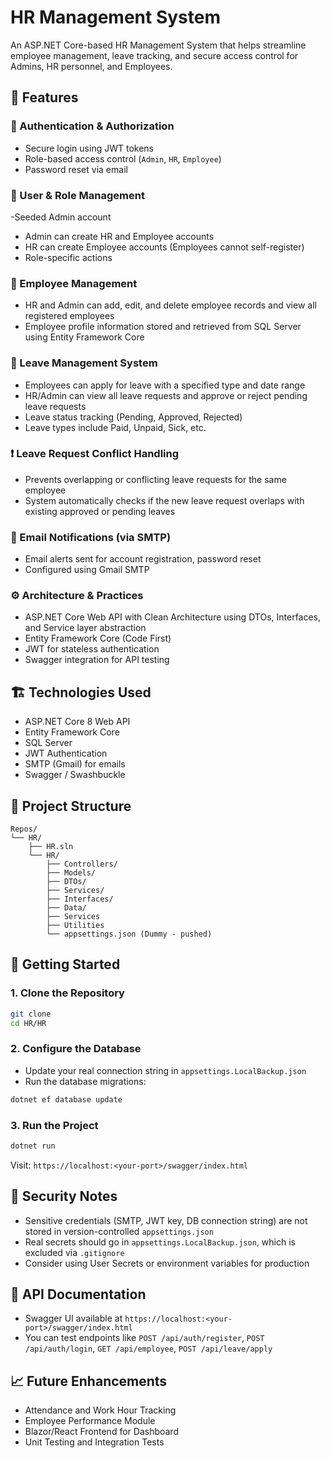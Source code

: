 # HR Management System

An ASP.NET Core-based HR Management System that helps streamline employee management, leave tracking, and secure access control for Admins, HR personnel, and Employees.

## 📌 Features

### 🔐 Authentication & Authorization
- Secure login using JWT tokens
- Role-based access control (`Admin`, `HR`, `Employee`)
- Password reset via email

### 👥 User & Role Management
-Seeded Admin account
- Admin can create HR and Employee accounts
- HR can create Employee accounts (Employees cannot self-register)
- Role-specific  actions

### 📝 Employee Management
- HR and Admin can add, edit, and delete employee records and view all registered employees
- Employee profile information stored and retrieved from SQL Server using Entity Framework Core

### 📆 Leave Management System
- Employees can apply for leave with a specified type and date range
- HR/Admin can view all leave requests and approve or reject pending leave requests
- Leave status tracking (Pending, Approved, Rejected)
- Leave types include Paid, Unpaid, Sick, etc.

### ❗ Leave Request Conflict Handling
- Prevents overlapping or conflicting leave requests for the same employee
- System automatically checks if the new leave request overlaps with existing approved or pending leaves

### 📧 Email Notifications (via SMTP)
- Email alerts sent for account registration, password reset
- Configured using Gmail SMTP

### ⚙️ Architecture & Practices
- ASP.NET Core Web API with Clean Architecture using DTOs, Interfaces, and Service layer abstraction
- Entity Framework Core (Code First)
- JWT for stateless authentication
- Swagger integration for API testing

## 🏗️ Technologies Used

- ASP.NET Core 8 Web API
- Entity Framework Core
- SQL Server
- JWT Authentication
- SMTP (Gmail) for emails
- Swagger / Swashbuckle


## 📁 Project Structure

```
Repos/
└── HR/
    ├── HR.sln
    └── HR/
        ├── Controllers/
        ├── Models/
        ├── DTOs/
        ├── Services/
        ├── Interfaces/
        ├── Data/
        ├── Services
        ├── Utilities
        └── appsettings.json (Dummy - pushed)
```

## 🚀 Getting Started

### 1. Clone the Repository
```bash
git clone 
cd HR/HR
```

### 2. Configure the Database
- Update your real connection string in `appsettings.LocalBackup.json`
- Run the database migrations:
```bash
dotnet ef database update
```

### 3. Run the Project
```bash
dotnet run
```

Visit: `https://localhost:<your-port>/swagger/index.html`

## 🔐 Security Notes

- Sensitive credentials (SMTP, JWT key, DB connection string) are not stored in version-controlled `appsettings.json`
- Real secrets should go in `appsettings.LocalBackup.json`, which is excluded via `.gitignore`
- Consider using User Secrets or environment variables for production

## 🧪 API Documentation

- Swagger UI available at `https://localhost:<your-port>/swagger/index.html`
- You can test endpoints like `POST /api/auth/register`, `POST /api/auth/login`, `GET /api/employee`, `POST /api/leave/apply`

## 📈 Future Enhancements

- Attendance and Work Hour Tracking
- Employee Performance Module
- Blazor/React Frontend for Dashboard
- Unit Testing and Integration Tests

